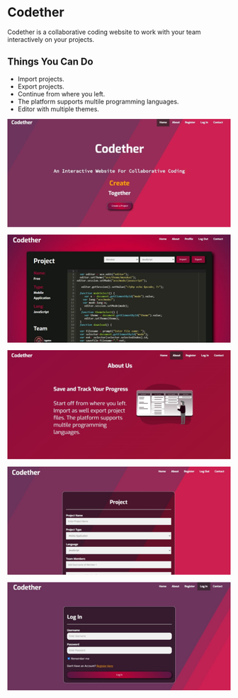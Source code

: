 # Codether
Codether is a collaborative coding website to work with your team interactively on your projects.

## Things You Can Do

* Import projects.
* Export projects. 
* Continue from where you left.
* The platform supports multile programming languages.
* Editor with multiple themes.

![alt text](https://github.com/0einstein0/Codether/blob/master/cc.JPG?raw=true)

![alt text](https://github.com/0einstein0/Codether/blob/master/cc1.JPG?raw=true)

![alt text](https://github.com/0einstein0/Codether/blob/master/cc3.JPG?raw=true)

![alt text](https://github.com/0einstein0/Codether/blob/master/cc5.JPG?raw=true)

![alt text](https://github.com/0einstein0/Codether/blob/master/cc4.JPG?raw=true)
